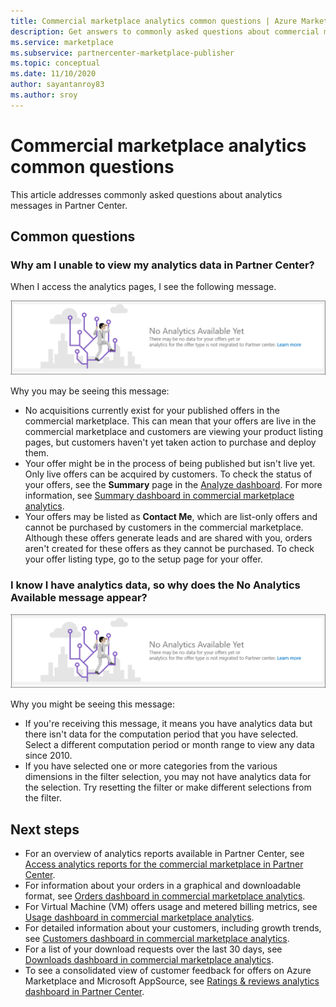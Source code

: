 ```yaml
---
title: Commercial marketplace analytics common questions | Azure Marketplace
description: Get answers to commonly asked questions about commercial marketplace analytics in Partner Center for offers published to Azure Marketplace.
ms.service: marketplace 
ms.subservice: partnercenter-marketplace-publisher
ms.topic: conceptual
ms.date: 11/10/2020
author: sayantanroy83
ms.author: sroy
---
```


# Commercial marketplace analytics common questions

This article addresses commonly asked questions about analytics messages in Partner Center.

## Common questions

### Why am I unable to view my analytics data in Partner Center?

When I access the analytics pages, I see the following message.

[![No data for your offers yet.](./media/analytics-faq-no-data.png)](./media/analytics-faq-no-data.png#lightbox)

Why you may be seeing this message:

- No acquisitions currently exist for your published offers in the commercial marketplace. This can mean that your offers are live in the commercial marketplace and customers are viewing your product listing pages, but customers haven't yet taken action to purchase and deploy them.
- Your offer might be in the process of being published but isn't live yet. Only live offers can be acquired by customers. To check the status of your offers, see the **Summary** page in the [Analyze dashboard](https://go.microsoft.com/fwlink/?linkid=2165765). For more information, see [Summary dashboard in commercial marketplace analytics](summary-dashboard.md).
- Your offers may be listed as **Contact Me**, which are list-only offers and cannot be purchased by customers in the commercial marketplace. Although these offers generate leads and are shared with you, orders aren't created for these offers as they cannot be purchased. To check your offer listing type, go to the setup page for your offer.

### I know I have analytics data, so why does the No Analytics Available message appear?

[![No data for your offers yet.](./media/analytics-faq-no-data.png)](./media/analytics-faq-no-data.png#lightbox)

Why you might be seeing this message:

- If you're receiving this message, it means you have analytics data but there isn't data for the computation period that you have selected. Select a different computation period or month range to view any data since 2010.
- If you have selected one or more categories from the various dimensions in the filter selection, you may not have analytics data for the selection. Try resetting the filter or make different selections from the filter.

## Next steps

- For an overview of analytics reports available in Partner Center, see [Access analytics reports for the commercial marketplace in Partner Center](analytics.md).
- For information about your orders in a graphical and downloadable format, see  [Orders dashboard in commercial marketplace analytics](orders-dashboard.md).
- For Virtual Machine (VM) offers usage and metered billing metrics, see [Usage dashboard in commercial marketplace analytics](usage-dashboard.md).
- For detailed information about your customers, including growth trends, see [Customers dashboard in commercial marketplace analytics](customer-dashboard.md).
- For a list of your download requests over the last 30 days, see [Downloads dashboard in commercial marketplace analytics](downloads-dashboard.md).
- To see a consolidated view of customer feedback for offers on Azure Marketplace and Microsoft AppSource, see [Ratings & reviews analytics dashboard in Partner Center](ratings-reviews.md).
